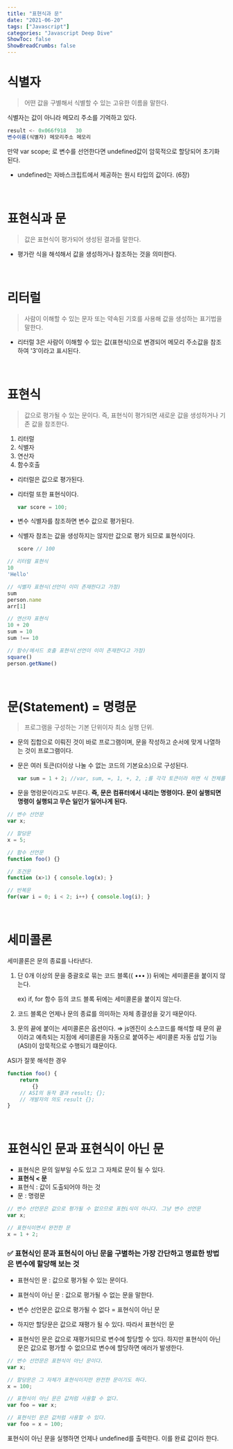 ```yaml
---
title: "표현식과 문"
date: "2021-06-20"
tags: ["Javascript"]
categories: "Javascript Deep Dive"
ShowToc: false
ShowBreadCrumbs: false
---
```

# 식별자

> 어떤 값을 구별해서 식별할 수 있는 고유한 이름을 말한다.

식별자는 값이 아니라 메모리 주소를 기억하고 있다.

```javascript
result <- 0x066f918   30
변수이름(식별자) 메모리주소 메모리
```

만약 var scope; 로 변수를 선언한다면 undefined값이 암묵적으로 할당되어 초기화 된다.

- undefined는 자바스크립트에서 제공하는 원시 타입의 값이다. (6장)

<br />

# 표현식과 문

> 값은 표현식이 평가되어 생성된 결과를 말한다.

- 평가란 식을 해석해서 값을 생성하거나 참조하는 것을 의미한다.

<br />

# 리터럴

> 사람이 이해할 수 있는 문자 또는 약속된 기호를 사용해 값을 생성하는 표기법을 말한다.

- 리터럴 3은 사람이 이해할 수 있는 값(표현식)으로 변경되어 메모리 주소값을 참조하여 '3'이라고 표시된다.

<br />


# 표현식

> 값으로 평가될 수 있는 문이다. 즉, 표현식이 평가되면 새로운 값을 생성하거나 기존 값을 참조한다.

1. 리터럴
2. 식별자
3. 연산자
4. 함수호출

- 리터럴은 값으로 평가된다.
- 리터럴 또한 표현식이다.

    ```jsx
    var score = 100;
    ```

- 변수 식별자를 참조하면 변수 값으로 평가된다.
- 식별자 참조는 값을 생성하지는 않지만 값으로 평가 되므로 표현식이다.

    ```jsx
    score // 100
    ```

```jsx
// 리터럴 표현식
10
'Hello'

// 식별자 표현식(선언이 이미 존재한다고 가정)
sum
person.name
arr[1]

// 연산자 표현식
10 + 20
sum = 10
sum !== 10

// 함수/메서드 호출 표현식(선언이 이미 존재한다고 가정)
square()
person.getName()
```

<br />


# 문(Statement) = 명령문

> 프로그램을 구성하는 기본 단위이자 최소 실행 단위.

- 문의 집합으로 이뤄진 것이 바로 프로그램이며, 문을 작성하고 순서에 맞게 나열하는 것이 프로그램이다.
- 문은 여러 토큰(더이상 나눌 수 없는 코드의 기본요소)으로 구성된다.

    ```jsx
    var sum = 1 + 2; //var, sum, =, 1, +, 2, ;를 각각 토큰이라 하면 식 전체를 '문'이라 한다.
    ```

- 문을 명령문이라고도 부른다. **즉, 문은 컴퓨터에서 내리는 명령이다. 문이 실행되면 명령이 실행되고 무슨 일인가 일어나게 된다.**

```jsx
// 변수 선언문
var x;

// 할당문
x = 5;

// 함수 선언문
function foo() {}

// 조건문
function (x>1) { console.log(x); }

// 반복문
for(var i = 0; i < 2; i++) { console.log(i); }
```

<br />


# 세미콜론

세미콜론은 문의 종료를 나타낸다.

1. 단 0개 이상의 문을 중괄호로 묶는 코드 블록({ ••• }) 뒤에는 세미콜론을 붙이지 않는다.

    ex) if, for 함수 등의 코드 블록 뒤에는 세미콜론을 붙이지 않는다.

2. 코드 블록은 언제나 문의 종료를 의미하는 자체 종결성을 갖기 때문이다.
3.  문의 끝에 붙이는 세미콜론은 옵션이다. ⇒ js엔진이 소스코드를 해석할 때 문의 끝이라고 예측되는 지점에 세미콜론을 자동으로 붙여주는 세미콜론 자동 삽입 기능(ASI)이 암묵적으로 수행되기 떄문이다.

ASI가 잘못 해석한 경우

```jsx
function foo() {
	return
		{}
	// ASI의 동작 결과 result; {};
	// 개발자의 의도 result {};
}
```

<br />


# 표현식인 문과 표현식이 아닌 문

- 표현식은 문의 일부일 수도 있고 그 자체로 문이 될 수 있다.
- **표현식 < 문**
- 표현식 : 값이 도출되어야 하는 것
- 문 : 명령문

```jsx
// 변수 선언문은 값으로 평가될 수 없으므로 표현i식이 아니다. 그냥 변수 선언문
var x;

// 표현식이면서 완전한 문
x = 1 + 2;
```

### ✅ 표현식인 문과 표현식이 아닌 문을 구별하는 가장 간단하고 명료한 방법은 변수에 할당해 보는 것

- 표현식인 문 : 값으로 평가될 수 있는 문이다.
- 표현식이 아닌 문 : 값으로 평가될 수 없는 문을 말한다.

- 변수 선언문은 값으로 평가될 수 없다 = 표현식이 아닌 문
- 하지만 할당문은 값으로 재평가 될 수 있다. 따라서 표현식인 문
- 표현식인 문은 값으로 재평가되므로 변수에 할당할 수 있다. 하지만 표현식이 아닌 문은 값으로 평가할 수 없으므로 변수에 할당하면 에러가 발생한다.

```jsx
// 변수 선언문은 표현식이 아닌 문이다.
var x;

// 할당문은 그 자체가 표현식이지만 완전한 문이기도 하다.
x = 100;
```

```jsx
// 표현식이 아닌 문은 값처럼 사용할 수 없다.
var foo = var x;
```

```jsx
// 표현식인 문은 값처럼 사용할 수 있다.
var foo = x = 100;
```

표현식이 아닌 문을 실행하면 언제나 undefined를 출력한다. 이를 완료 값이라 한다.